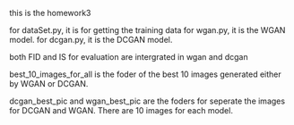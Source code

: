 this is the homework3

for dataSet.py, it is for getting the training data
for wgan.py, it is the WGAN model.
for dcgan.py, it is the DCGAN model.

both FID and IS for evaluation are intergrated in wgan and dcgan

best_10_images_for_all is the foder of the best 10 images generated either by WGAN or DCGAN.

dcgan_best_pic and wgan_best_pic are the foders for seperate the images for DCGAN and WGAN. There are 10 images for each model.
